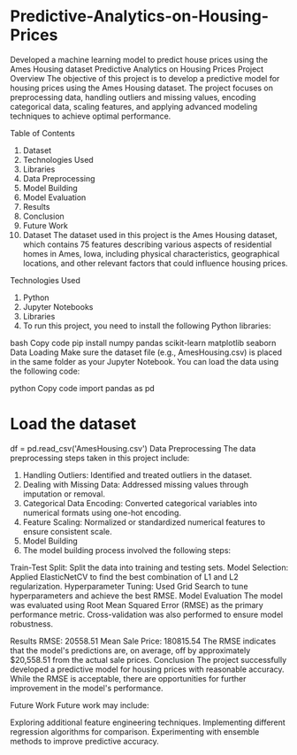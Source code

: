 # Predictive-Analytics-on-Housing-Prices
Developed a machine learning model to predict house prices using the Ames Housing dataset
Predictive Analytics on Housing Prices
Project Overview
The objective of this project is to develop a predictive model for housing prices using the Ames Housing dataset. The project focuses on preprocessing data, handling outliers and missing values, encoding categorical data, scaling features, and applying advanced modeling techniques to achieve optimal performance.

Table of Contents
1. Dataset
2. Technologies Used
3. Libraries
4. Data Preprocessing
5. Model Building
6. Model Evaluation
7. Results
8. Conclusion
9. Future Work
10. Dataset
The dataset used in this project is the Ames Housing dataset, which contains 75 features describing various aspects of residential homes in Ames, Iowa, including physical characteristics, geographical locations, and other relevant factors that could influence housing prices.

Technologies Used
1. Python
2. Jupyter Notebooks
3. Libraries
4. To run this project, you need to install the following Python libraries:

bash
Copy code
pip install numpy pandas scikit-learn matplotlib seaborn
Data Loading
Make sure the dataset file (e.g., AmesHousing.csv) is placed in the same folder as your Jupyter Notebook. You can load the data using the following code:

python
Copy code
import pandas as pd

# Load the dataset
df = pd.read_csv('AmesHousing.csv')
Data Preprocessing
The data preprocessing steps taken in this project include:

1. Handling Outliers: Identified and treated outliers in the dataset.
2. Dealing with Missing Data: Addressed missing values through imputation or removal.
3. Categorical Data Encoding: Converted categorical variables into numerical formats using one-hot encoding.
4. Feature Scaling: Normalized or standardized numerical features to ensure consistent scale.
5. Model Building
6. The model building process involved the following steps:

Train-Test Split: Split the data into training and testing sets.
Model Selection: Applied ElasticNetCV to find the best combination of L1 and L2 regularization.
Hyperparameter Tuning: Used Grid Search to tune hyperparameters and achieve the best RMSE.
Model Evaluation
The model was evaluated using Root Mean Squared Error (RMSE) as the primary performance metric. Cross-validation was also performed to ensure model robustness.

Results
RMSE: 20558.51
Mean Sale Price: 180815.54
The RMSE indicates that the model's predictions are, on average, off by approximately $20,558.51 from the actual sale prices.
Conclusion
The project successfully developed a predictive model for housing prices with reasonable accuracy. While the RMSE is acceptable, there are opportunities for further improvement in the model's performance.

Future Work
Future work may include:

Exploring additional feature engineering techniques.
Implementing different regression algorithms for comparison.
Experimenting with ensemble methods to improve predictive accuracy.
